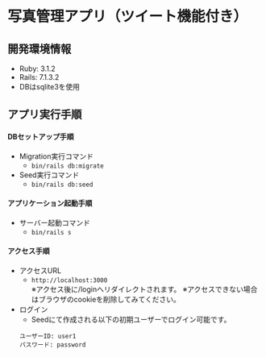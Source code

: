 # 写真管理アプリ（ツイート機能付き）

## 開発環境情報
- Ruby: 3.1.2
- Rails: 7.1.3.2
- DBはsqlite3を使用

## アプリ実行手順

#### DBセットアップ手順
- Migration実行コマンド
  - `bin/rails db:migrate`
- Seed実行コマンド
  - `bin/rails db:seed`  

#### アプリケーション起動手順
- サーバー起動コマンド
  - `bin/rails s`

#### アクセス手順
- アクセスURL
  - `http://localhost:3000`  
  ※アクセス後に/loginへリダイレクトされます。 
  ※アクセスできない場合はブラウザのcookieを削除してみてください。
- ログイン
  - Seedにて作成される以下の初期ユーザーでログイン可能です。  
  ```
  ユーザーID: user1  
  パスワード: password  
  ```
